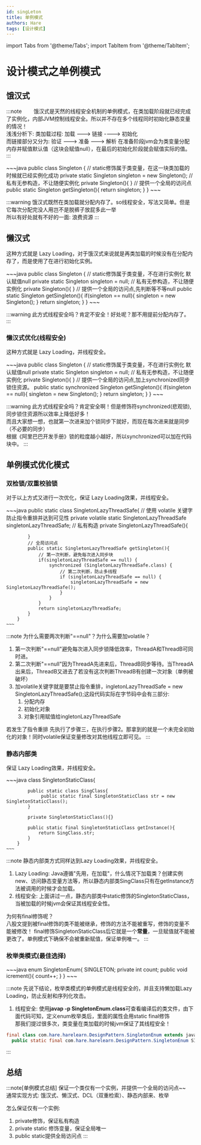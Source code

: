 ```yaml
---
id: singLeton
title: 单例模式
authors: Hare
tags: [设计模式]
---
```

import Tabs from '@theme/Tabs';
import TabItem from '@theme/TabItem';

# 设计模式之单例模式




## 饿汉式

:::note 
&emsp;&emsp;饿汉式是天然的线程安全机制的单例模式，在类加载阶段就已经完成了实例化，内部JVM控制线程安全。所以并不存在多个线程同时初始化静态变量的情况！<br/>
浅浅分析下:
类加载过程: 加载 ---> 链接 ----> 初始化<br/>
而链接部分又分为: 验证 ---> 准备 ---> 解析
在准备阶段jvm会为类变量分配内存并赋值默认值（这块会赋值null），在最后的初始化阶段就会赋值实际的值。
:::

<Tabs>
  <TabItem value="饿汉式" label="饿汉式" default>
    ~~~java
        public class Singleton {
            // static修饰属于类变量，在这一块类加载的时候就已经实例化成功
            private static Singleton singleton = new Singleton();
            // 私有无参构造，不让随便实例化
            private Singleton(){
            }
            // 提供一个全局的访问点
            public static Singleton getSingleton(){
                return singleton;
            }
        }
    ~~~
  </TabItem>
</Tabs>

:::warning
饿汉式既然在类加载就分配内存了。so线程安全，写法又简单。但是它每次分配完没人用岂不是脱裤子放屁多此一举<br/>
所以有好处就有不好的一面: 浪费资源
:::

## 懒汉式
这种方式就是 Lazy Loading，对于饿汉式来说就是再类加载的时候没有在分配内存了，而是使用了在进行初始化实例。

<Tabs>
  <TabItem value="懒汉式" label="懒汉式" default>
    ~~~java
        public class Singleton {
            // static修饰属于类变量，不在进行实例化 默认赋值null
            private static Singleton singleton = null;
            // 私有无参构造，不让随便实例化
            private Singleton(){
            }
            // 提供一个全局的访问点,先判断等不等null
            public static Singleton getSingleton(){
                if(singleton == null){
                    singleton = new Singleton();
                }
                return singleton;
            }
        }
    ~~~
  </TabItem>
</Tabs>

:::warning
此方式线程安全吗？肯定不安全！好处呢？那不用提前分配内存了。
:::

### 懒汉式优化(线程安全)
这种方式就是 Lazy Loading，并线程安全。

<Tabs>
  <TabItem value="懒汉式线程安全" label="懒汉式线程安全" default>
    ~~~java
        public class Singleton {
            // static修饰属于类变量，不在进行实例化 默认赋值null
            private static Singleton singleton = null;
            // 私有无参构造，不让随便实例化
            private Singleton(){
            }
            // 提供一个全局的访问点,加上synchronized同步锁住资源。
            public static synchronized Singleton getSingleton(){
                if(singleton == null){
                    singleton = new Singleton();
                }
                return singleton;
            }
        }
    ~~~
  </TabItem>
</Tabs>

:::warning
此方式线程安全吗？肯定安全啊！但是修饰符synchronized(悲观锁),同步锁住资源所以效率上降低好多！<br/>
而且大家想一想，也就第一次进来加个锁同步下就好，而现在每次进来就是同步（不必要的同步）<br/>
根据《阿里巴巴开发手册》锁的粒度越小越好，所以synchronized可以加在代码块中。
:::

## 单例模式优化模式

### 双检锁/双重校验锁
对于以上方式又进行一次优化，保证 Lazy Loading效果，并线程安全。

<Tabs>
  <TabItem value="双重校验锁" label="双重校验锁" default>
    ~~~java
        public static class SingletonLazyThreadSafe{
            // 使用 volatile 关键字防止指令重排并达到可见性
            private volatile static SingletonLazyThreadSafe singletonLazyThreadSafe;
            // 私有构造
            private SingletonLazyThreadSafe(){

            }
            // 全局访问点
            public static SingletonLazyThreadSafe getSingleton(){
                // 第一次判断，避免每次进入同步块
                if(singletonLazyThreadSafe == null) {
                    synchronized (SingletonLazyThreadSafe.class) {
                        // 第二次判断，防止多线程
                        if (singletonLazyThreadSafe == null) {
                            singletonLazyThreadSafe = new SingletonLazyThreadSafe();
                        }
                    }
                }
                return singletonLazyThreadSafe;
            }
        }
    ~~~
  </TabItem>
</Tabs>

:::note
为什么需要两次判断"==null"？为什么需要加volatile？
1. 第一次判断"==null"避免每次进入同步锁降低效率，ThreadA和ThreadB可同时进。
2. 第二次判断"==null"因为ThreadA先进来后，ThreadB同步等待。当ThreadA出来后，ThreadB又进去了若没有这次判断ThreadB有创建一次对象（单例被破坏）
3. 加volatile关键字就是要禁止指令重排，ingletonLazyThreadSafe = new SingletonLazyThreadSafe();这段代码实际在字节码中会有三部分:
    1. 分配内存
    2. 初始化对象
    3. 对象引用赋值给ingletonLazyThreadSafe<br/>

若发生了指令重排 先执行了步骤三，在执行步骤2。那拿到的就是一个未完全初始化的对象！同时volatile保证变量修改对其他线程立即可见。
:::

### 静态内部类
保证 Lazy Loading效果，并线程安全。

<Tabs>
  <TabItem value="静态内部类" label="静态内部类" default>
    ~~~java
       class SingletonStaticClass{

            public static class SingClass{
                 public static final SingletonStaticClass str = new SingletonStaticClass();
            }

            private SingletonStaticClass(){}

            public static final SingletonStaticClass getInstance(){
                return SingClass.str;
            }
        }
    ~~~
  </TabItem>
</Tabs>

:::note
静态内部类方式同样达到Lazy Loading效果，并线程安全。<br/>
1. Lazy Loading:
Java遵循"先用，在加载"，什么情况下加载类？创建实例new、访问静态变量方法等，所以静态内部类SingClass只有在getInstance方法被调用的时候才会加载。<br/>
2. 线程安全:
上面讲过一点，静态内部类中static修饰的SingletonStaticClass，当被加载的时候jvm会保证其线程安全性。<br/>

为何有final修饰呢？<br/>
八股文提到被final修饰的类不能被继承，修饰的方法不能被重写，修饰的变量不能被修改！
final修饰SingletonStaticClass后它就是一个**常量**，一旦赋值就不能被更改了。单例模式下确保不会被重新赋值，保证单例唯一。
:::

### 枚举类模式(最佳选择)

<Tabs>
  <TabItem value="枚举类模式" label="枚举类模式" default>
    ~~~java
      enum SingletonEnum{
       SINGLETON;
       private int count;
       public void icrement(){
           count++;
       }
   }
    ~~~
  </TabItem>
</Tabs>

:::note
先说下结论，枚举类模式的单例模式是线程安全的，并且支持懒加载Lazy Loading，防止反射和序列化攻击。<br/>

1. 线程安全:
使用**javap -p SingletonEnum.class**可查看编译后的类文件，由下面代码可知，定义enum枚举类后，里面的属性会用static final修饰<br/>
那我们提过很多次，类变量在类加载的时候jvm保证了其线程安全！
~~~java
final class com.hare.harelearn.DesignPattern.SingletonEnum extends java.lang.Enum<com.hare.harelearn.DesignPattern.SingletonEnum> {
  public static final com.hare.harelearn.DesignPattern.SingletonEnum SINGLETON;
~~~
:::

## 总结

:::note[单例模式总结]
保证一个类仅有一个实例，并提供一个全局的访问点~~<br/>
通常实现方式: 饿汉式、懒汉式、DCL（双重检索）、静态内部来、枚举<br/>

怎么保证仅有一个实例:
1. private修饰，保证私有构造
2. private static 修饰变量，保证全局唯一
3. public static提供全局访问点
:::
